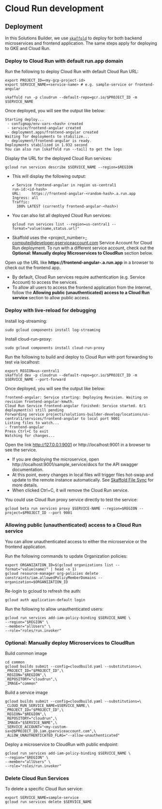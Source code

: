 # Cloud Run development

## Deployment

In this Solutions Builder, we use [`skaffold`](https://skaffold.dev/) to deploy for both backend microservices and frontend application. The same steps apply for deploying to GKE and Cloud Run.

### Deploy to Cloud Run with default **run.app** domain

Run the following to deploy Cloud Run with default Cloud Run URL:
```
export PROJECT_ID=<my-gcp-project-id>
export SERVICE_NAME=<service-name> # e.g. sample-service or frontend-angular

skaffold run -p cloudrun --default-repo=gcr.io/$PROJECT_ID -m $SERVICE_NAME
```

Once deployed, you will see the output like below:
```
Starting deploy...
 - configmap/env-vars-<hash> created
 - service/frontend-angular created
 - deployment.apps/frontend-angular created
Waiting for deployments to stabilize...
 - deployment/frontend-angular is ready.
Deployments stabilized in 1.932 second
You can also run [skaffold run --tail] to get the logs
```
Display the URL for the deployed Cloud Run services:
```
gcloud run services describe $SERVICE_NAME --region=$REGION
```
- This will display the following output:
  ```
  ✔ Service frontend-angular in region us-central1
  run-id:<id-hash>
  URL:     https://frontend-angular-<random-hash>.a.run.app
  Ingress: all
  Traffic:
    100% LATEST (currently frontend-angular-<hash>)
  ```
- You can also list all deployed Cloud Run services:
  ```
  gcloud run services list --region=us-central1 --format="value(name,status.url)"
  ```
- Skaffold uses the <project_number>-compute@developer.gserviceaccount.com Service Account for Cloud Run deployment. To run with a different service account, check out the **Optional: Manually deploy Microservices to CloudRun** section below.

Open up the URL like **https://frontend-angular-<hash>.a.run.app** in a browser to check out the frontend app.
- By default, Cloud Run services require authentication (e.g. Service Account) to access the services.
- To allow all users to access the frontend application from the Internet, follow the **Allowing public (unauthenticated) access to a Cloud Run service** section to allow public access.

### Deploy with live-reload for debugging

Install log-streaming:

```shell
sudo gcloud components install log-streaming
```


Install cloud-run-proxy:

```shell
sudo gcloud components install cloud-run-proxy
```

Run the following to build and deploy to Cloud Run with port forwarding to test via localhost:

```
export REGION=us-central1
skaffold dev -p cloudrun --default-repo=gcr.io/$PROJECT_ID -m $SERVICE_NAME --port-forward
```

Once deployed, you will see the output like below:
```
frontend-angular: Service starting: Deploying Revision. Waiting on revision frontend-angular-kmwth.
Cloud Run Service frontend-angular finished: Service started. 0/1 deployment(s) still pending
Forwarding service projects/solutions-builder-develop/locations/us-central1/services/frontend-angular to local port 9001
Listing files to watch...
- frontend-angular
Press Ctrl+C to exit
Watching for changes...
```

Open the link http://127.0.0.1:9001 or http://localhost:9001 in a browser to see the service.
- If you are deploying the microservice, open http://localhost:9001/sample_service/docs for the API swagger documentation.
- At this point, every changes in local files will trigger files hot-swap and update to the remote instance automatically. See [Skaffold File Sync](https://skaffold.dev/docs/pipeline-stages/filesync/) for more details.
- When clicked Ctrl+C, it will remove the Cloud Run service.


You could use Cloud Run proxy service directly to test the service:

```shell
gcloud beta run services proxy $SERVICE-NAME --region=$REGION --project=$PROJECT_ID --port 9001

```

### Allowing public (unauthenticated) access to a Cloud Run service

You can allow unauthenticated access to either the microservice or the frontend application.

Run the following commands to update Organization policies:
```
export ORGANIZATION_ID=$(gcloud organizations list --format="value(name)" | head -n 1)
gcloud resource-manager org-policies delete constraints/iam.allowedPolicyMemberDomains --organization=$ORGANIZATION_ID
```

Re-login to gcloud to refresh the auth:
```
gcloud auth application-default login
```

Run the following to allow unauthenticated users:
```
gcloud run services add-iam-policy-binding $SERVICE_NAME \
--region="$REGION" \
--member="allUsers" \
--role="roles/run.invoker"
```

###  Optional: Manually deploy Microservices to CloudRun

Build common image
```
cd common
gcloud builds submit --config=cloudbuild.yaml --substitutions=\
_PROJECT_ID="$PROJECT_ID",\
_REGION="$REGION",\
_REPOSITORY="cloudrun",\
_IMAGE="common"
```

Build a service image
```
gcloud builds submit --config=cloudbuild.yaml --substitutions=\
_CLOUD_RUN_SERVICE_NAME=$SERVICE_NAME,\
_PROJECT_ID="$PROJECT_ID",\
_REGION="$REGION",\
_REPOSITORY="cloudrun",\
_IMAGE="$SERVICE_NAME",\
_SERVICE_ACCOUNT="<my-custom-sa>@$PROJECT_ID.iam.gserviceaccount.com",\
_ALLOW_UNAUTHENTICATED_FLAG="--allow-unauthenticated"
```

Deploy a microservice to CloudRun with public endpoint:
```
gcloud run services add-iam-policy-binding $SERVICE_NAME \
--region="$REGION" \
--member="allUsers" \
--role="roles/run.invoker"
```

### Delete Cloud Run Services

To delete a specific Cloud Run service:
```
export SERVICE_NAME=sample-service
gcloud run services delete $SERVICE_NAME
```
